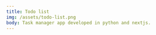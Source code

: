 ```yaml
---
title: Todo list
img: /assets/todo-list.png
body: Task manager app developed in python and nextjs.
---
```

